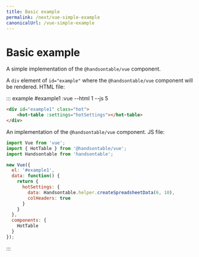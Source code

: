 ```yaml
---
title: Basic example
permalink: /next/vue-simple-example
canonicalUrl: /vue-simple-example
---
```


# Basic example

A simple implementation of the `@handsontable/vue` component.

A `div` element of `id="example"` where the `@handsontable/vue` component will be rendered. HTML file:

::: example #example1 :vue --html 1 --js 5 
```html
<div id="example1" class="hot">
    <hot-table :settings="hotSettings"></hot-table>
</div>
```

An implementation of the `@handsontable/vue` component. JS file:

```js
import Vue from 'vue';
import { HotTable } from '@handsontable/vue';
import Handsontable from 'handsontable';

new Vue({
  el: '#example1',
  data: function() {
    return {
      hotSettings: {
        data: Handsontable.helper.createSpreadsheetData(6, 10),
        colHeaders: true
      }
    }
  },
  components: {
    HotTable
  }
});
```
:::
